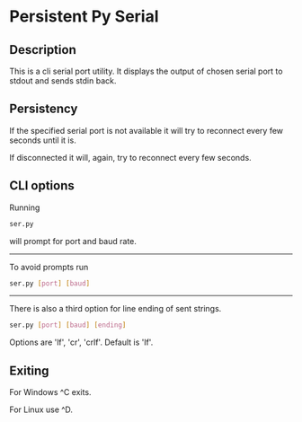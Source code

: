 # Persistent Py Serial

## Description

This is a cli serial port utility. It displays the output of chosen serial port to stdout and sends stdin back.

## Persistency

If the specified serial port is not available it will try to reconnect every few seconds until it is.

If disconnected it will, again, try to reconnect every few seconds.

## CLI options

Running
```bash
ser.py
```
will prompt for port and baud rate.

---

To avoid prompts run
```bash
ser.py [port] [baud]
```

---

There is also a third option for line ending of sent strings.
```bash
ser.py [port] [baud] [ending]
```
Options are 'lf', 'cr', 'crlf'. Default is 'lf'.

## Exiting

For Windows ^C exits.

For Linux use ^D.

